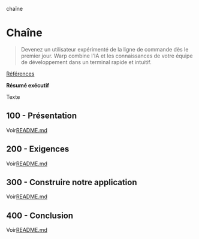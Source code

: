 chaîne

# Chaîne

> Devenez un utilisateur expérimenté de la ligne de commande dès le premier jour. Warp combine l'IA et les connaissances de votre équipe de développement dans un terminal rapide et intuitif.

[Références](./REFERENCES.md)

**Résumé exécutif**

Texte

## 100 - Présentation

Voir[README.md](./100/README.md)

## 200 - Exigences

Voir[README.md](./200/README.md)

## 300 - Construire notre application

Voir[README.md](./300/README.md)

## 400 - Conclusion

Voir[README.md](./400/README.md)
